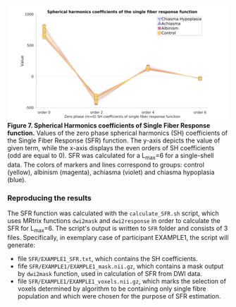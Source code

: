 ![Figure 7. Spherical Harmonics coefficients of Single Fiber Response function.](Fig7_SH_coefficients_of_SFR.jpg)
__Figure 7. Spherical Harmonics coefficients of Single Fiber Response function.__ Values of the zero phase spherical harmonics (SH) coefficients of the Single Fiber Response (SFR) function. The y-axis depicts the value of given term, while the x-axis displays the even orders of SH coefficients (odd are equal to 0). SFR was calculated for a L<sub>max</sub>=6 for a single-shell data. The colors of markers and lines correspond to groups: control (yellow), albinism (magenta), achiasma (violet) and chiasma hypoplasia (blue).

### Reproducing the results
The SFR function was calculated with the `calculate_SFR.sh` script, which uses MRtrix functions `dwi2mask` and `dwi2response` in order to calculate the SFR for L<sub>max</sub>=6. The script's output is written to `SFR` folder and consists of 3 files. Specifically, in exemplary case of participant EXAMPLE1, the script will generate:
- file `SFR/EXAMPLE1_SFR.txt`, which contains the SH coefficients.
- fife `SFR/EXAMPLE1/EXAMPLE1_mask.nii.gz`, which contains a mask output by `dwi2mask` function, used in calculation of SFR from DWI data.
- file `SFR/EXAMPLE1/EXAMPLE1_voxels.nii.gz`, which marks the selection of voxels determined by algorithm to be containing only single fibre population and which were chosen for the purpose of SFR estimation.


